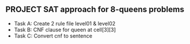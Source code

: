 ## **PROJECT SAT approach for 8-queens problems**

- Task A: Create 2 rule file level01 & level02
- Task B: CNF clause for queen at cell[3][3]
- Task C: Convert cnf to sentence 